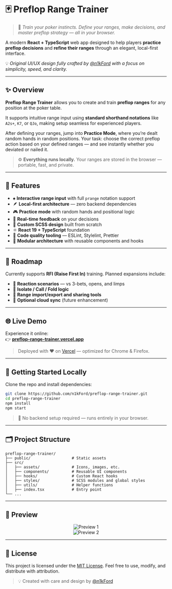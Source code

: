 # 🃏 **Preflop Range Trainer**

> 🎯 _Train your poker instincts. Define your ranges, make decisions, and master preflop strategy — all in your browser._

A modern **React + TypeScript** web app designed to help players **practice preflop decisions** and **refine their ranges** through an elegant, local-first interface.

💡 _Original UI/UX design fully crafted by [@n1kFord](https://github.com/n1kFord) with a focus on simplicity, speed, and clarity._

---

## ✨ **Overview**

**Preflop Range Trainer** allows you to create and train **preflop ranges** for any position at the poker table.

It supports intuitive range input using **standard shorthand notations** like `A2s+`, `K7`, or `QJo`, making setup seamless for experienced players.

After defining your ranges, jump into **Practice Mode**, where you’re dealt random hands in random positions.
Your task: choose the correct preflop action based on your defined ranges — and see instantly whether you deviated or nailed it.

> ⚙️ **Everything runs locally.**
> Your ranges are stored in the browser — portable, fast, and private.

---

## 🚀 **Features**

- ♠️ **Interactive range input** with full `prange` notation support
- 🪶 **Local-first architecture** — zero backend dependencies
- 🎮 **Practice mode** with random hands and positional logic
- 🧠 **Real-time feedback** on your decisions
- 💅 **Custom SCSS design** built from scratch
- ⚛️ **React 19 + TypeScript** foundation
- 🧰 **Code quality tooling** — ESLint, Stylelint, Prettier
- 🧩 **Modular architecture** with reusable components and hooks

---

## 🧭 **Roadmap**

Currently supports **RFI (Raise First In)** training.
Planned expansions include:

- 🧱 **Reaction scenarios** — vs 3-bets, opens, and limps
- 🎯 **Isolate / Call / Fold logic**
- 🔄 **Range import/export and sharing tools**
- 💾 **Optional cloud sync** (future enhancement)

---

## 🌐 **Live Demo**

Experience it online:  
👉 **[preflop-range-trainer.vercel.app](https://preflop-range-trainer.vercel.app/)**

> Deployed with ❤️ on [Vercel](https://vercel.com) — optimized for Chrome & Firefox.

---

## 🏁 **Getting Started Locally**

Clone the repo and install dependencies:

```bash
git clone https://github.com/n1kFord/preflop-range-trainer.git
cd preflop-range-trainer
npm install
npm start
```

> 🧩 No backend setup required — runs entirely in your browser.

---

## 🗂️ **Project Structure**

```
preflop-range-trainer/
├── public/                  # Static assets
├── src/
│   ├── assets/              # Icons, images, etc.
│   ├── components/          # Reusable UI components
│   ├── hooks/               # Custom React hooks
│   ├── styles/              # SCSS modules and global styles
│   ├── utils/               # Helper functions
│   ├── index.tsx            # Entry point
└── ...
```

---

## 📸 **Preview**

<p align="center">
  <img src="https://i.ibb.co.com/0V25ChCp/2025-10-26-11-15-27.png" alt="Preview 1" />
  <br />
  <img src="https://i.ibb.co.com/YFF9ryz0/2025-10-26-11-16-21.png" alt="Preview 2" />
</p>

---

## 📄 **License**

This project is licensed under the [MIT License](./LICENSE).
Feel free to use, modify, and distribute with attribution.

> 💡 Created with care and design by [@n1kFord](https://github.com/n1kFord)
